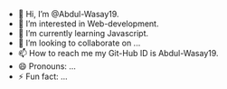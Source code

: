- 👋 Hi, I’m @Abdul-Wasay19.
- 👀 I’m interested in Web-development.
- 🌱 I’m currently learning Javascript.
- 💞️ I’m looking to collaborate on ...
- 📫 How to reach me my Git-Hub ID is Abdul-Wasay19.
- 😄 Pronouns: ...
- ⚡ Fun fact: ...

<!---
Abdul-Wasay19/Abdul-Wasay19 is a ✨ special ✨ repository because its `README.md` (this file) appears on your GitHub profile.
You can click the Preview link to take a look at your changes.
--->
